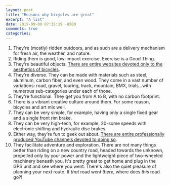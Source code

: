 ```yaml
---
layout: post
title: "Reasons why bicycles are great"
excerpt: "A list"
date: 2019-09-09 07:15:19 -0500
comments: true
categories: 
---
```


1. They're (mostly) ridden outdoors, and as such are a delivery mechanism for fresh air, the weather, and nature.
1. Riding them is good, low-impact exercise. Exercise is a Good Thing.
1. They're beautiful objects. [There are entire websites devoted only to the aesthetics of bicycles](https://www.cycleexif.com/).
1. They're diverse. They can be made with materials such as steel, aluminum, carbon fiber, and even wood. They come in a vast number of variations: road, gravel, touring, track, mountain, BMX, trials...with numerous sub-categories under each of those.
1. They're functional. They get you from A to B, with no carbon footprint.
1. There is a vibrant creative culture around them. For some reason, bicycles and art mix well.
1. They can be very simple, for example, having only a single fixed gear and a single front rim brake.
1. They can be very high-tech, for example, 20-some speeds with electronic shifting and hydraulic disc brakes.
1. Either way, they're fun to geek out about. [There are entire professionally produced YouTube channels devoted to doing so](https://www.youtube.com/channel/UC710HJmp-YgNbE5BnFBRoeg).
1. They facilitate adventure and exploration. There are not many things better than riding on a new country road, headed towards the unknown, propelled only by your power and the lightweight piece of two-wheeled machinery beneath you. It's pretty great to get home and plug in the GPS unit and see where you went. There's also the quiet pleasure of planning your next route. If _that_ road went _there_, where does _this_ road go?!
